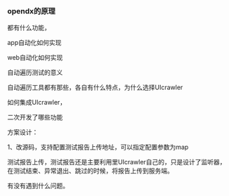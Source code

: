 ###  opendx的原理

都有什么功能，

app自动化如何实现

web自动化如何实现

自动遍历测试的意义

自动遍历工具都有那些，各自有什么特点，为什么选择UIcrawler

如何集成UIcrawler，

二次开发了哪些功能

方案设计：

1、改源码，支持配置测试报告上传地址，可以指定配置参数为map

测试报告上传，测试报告还是主要利用里UIcrawler自己的，只是设计了监听器，在测试结束、异常退出、跳过的时候，将报告上传到服务端。

有没有遇到什么问题。

